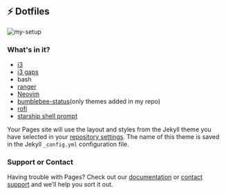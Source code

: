 ## ⚡ Dotfiles

![my-setup](https://raw.githubusercontent.com/tsjazil/dotfiles/master/gallery/navytheme.png)
### What's in it?
* [i3]("https://github.com/i3/i3")
* [i3 gaps]("https://github.com/Airblader/i3")
* bash
* [ranger](https://github.com/ranger/ranger)
* [Neovim](https://github.com/neovim/neovim)
* [bumblebee-status](https://github.com/tobi-wan-kenobi/bumblebee-status)(only themes added in my repo)
* [rofi](https://github.com/davatorium/rofi)
* [starship shell prompt](https://github.com/starship/starship)

<!-- You can use the [editor on GitHub](https://github.com/tsjazil/dotfiles/edit/gh-pages/index.md) to maintain and preview the content for your website in Markdown files.

Whenever you commit to this repository, GitHub Pages will run [Jekyll](https://jekyllrb.com/) to rebuild the pages in your site, from the content in your Markdown files.

### Markdown

Markdown is a lightweight and easy-to-use syntax for styling your writing. It includes conventions for

```markdown
Syntax highlighted code block

# Header 1
## Header 2
### Header 3

- Bulleted
- List

1. Numbered
2. List

**Bold** and _Italic_ and `Code` text

[Link](url) and ![Image](src)
```

For more details see [GitHub Flavored Markdown](https://guides.github.com/features/mastering-markdown/).

### Jekyll Themes
-->
Your Pages site will use the layout and styles from the Jekyll theme you have selected in your [repository settings](https://github.com/tsjazil/dotfiles/settings/pages). The name of this theme is saved in the Jekyll `_config.yml` configuration file.

### Support or Contact

Having trouble with Pages? Check out our [documentation](https://docs.github.com/categories/github-pages-basics/) or [contact support](https://support.github.com/contact) and we’ll help you sort it out.
